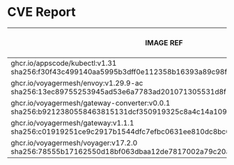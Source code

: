 # CVE Report
|                                                        IMAGE REF                                                        |      OS       | CRITICAL<BR>(OS, OTHER) | HIGH<BR>(OS, OTHER) | MEDIUM<BR>(OS, OTHER) | LOW<BR>(OS, OTHER) | UNKNOWN<BR>(OS, OTHER) |
|-------------------------------------------------------------------------------------------------------------------------|---------------|-------------------------|---------------------|-----------------------|--------------------|------------------------|
| ghcr.io/appscode/kubectl:v1.31<br>sha256:f30f43c499140aa5995b3dff0e112358b16393a89c98fa14511927e950bd585a               |               | 0, 0                    | 0, 1                | 0, 2                  | 0, 0               | 0, 0                   |
| ghcr.io/voyagermesh/envoy:v1.29.9-ac<br>sha256:13ec89755253945ad53e6a7783ad201071305531d8f2402268f5c6ca6935f447         | ubuntu 22.04  | 0, 0                    | 0, 0                | 0, 0                  | 0, 0               | 0, 0                   |
| ghcr.io/voyagermesh/gateway-converter:v0.0.1<br>sha256:b9212380558463815131dcf350919325c8a4c14a109fb078fb5cbc192429d2d0 | alpine 3.20.3 | 0, 0                    | 0, 0                | 0, 0                  | 2, 0               | 0, 0                   |
| ghcr.io/voyagermesh/gateway:v1.1.1<br>sha256:c01919251ce9c2917b1544dfc7efbc0631ee810dc8bc6bf23c0c0a015706ab37           | debian 12.5   | 0, 1                    | 0, 0                | 0, 0                  | 0, 1               | 0, 0                   |
| ghcr.io/voyagermesh/voyager:v17.2.0<br>sha256:78555b17162550d18bf063dbaa12de7817002a79c20a134d6ec243c1718a0a47          | alpine 3.20.3 | 0, 0                    | 0, 0                | 0, 0                  | 3, 0               | 0, 0                   |
